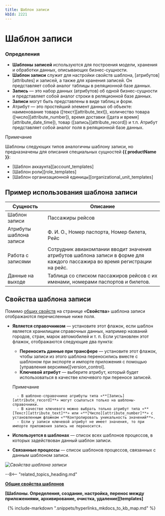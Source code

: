 ```yaml
---
title: Шаблон записи
kbId: 2221
---
```


# Шаблон записи

### Определения

- **Шаблоны записей** используются для построения модели, хранения и обработки данных, описывающих бизнес-сущности.
- **Шаблон записи** служит для настройки свойств шаблона, [атрибутов][attributes] и записей, а также для хранения записей. Он представляет собой аналог таблицы в реляционной базе данных.
- **Запись** — это набор данных (атрибутов) об одной бизнес-сущности и представляет собой аналог строки в реляционной базе данных.
- **Записи** могут быть представлены в виде таблиц и форм.
- Атрибут — это простейший элемент данных об объекте: наименование товара ([текст][attribute_text]), количество товара ([число][attribute_number]), время доставки ([дата и время][attribute_date_time]), товар ([запись][attribute_record]) и т.п. Атрибут представляет собой аналог поля в реляционной базе данных.

Примечание

Шаблоны следующих типов аналогичны шаблону записи, но предназначены для описания специальных сущностей **{{ productName }}**:

- [Шаблон аккаунта][account_templates]
- [Шаблон роли][role_templates]
- [Шаблон организационной единицы][organizational_unit_templates]

## Пример использования шаблона записи

| Сущность | Описание |
| --- | --- |
| Шаблон записи | Пассажиры рейсов |
| Атрибуты шаблона записи | Ф. И. О., Номер паспорта, Номер билета, Рейс |
| Работа с записями | Сотрудник авиакомпании вводит значения атрибутов шаблона записи в форме для каждого пассажира во время регистрации на рейс. |
| Данные на выходе | Таблица со списком пассажиров рейсов с их именами, номерами паспортов и билетов. |

## Свойства шаблона записи

Помимо [общих свойств](https://kb.comindware.ru/article.php?id=2225) на странице «**Свойства**» шаблона записи отображаются перечисленные ниже поля.

- **Является справочником** — установите этот флажок, если шаблон является хранилищем справочных данных, например названий городов, стран, марок автомобилей и т. п. Если установлен этот флажок, отображаются следующие два пункта:
    - **Переносить данные при трансфере** — установите этот флажок, чтобы записи из этого шаблона переносились вместе с шаблоном при экспорте и импорте приложения с помощью [управления версиями][version_control].
    - **Ключевой атрибут** — выберите атрибут, который будет использоваться в качестве ключевого при переносе записей.
    
    Примечание
    
    
    
        - В шаблоне-справочнике атрибуты типа «**[Запись][attribute_record]**» могут ссылаться только на шаблоны-справочники.
        - В качестве ключевого можно выбрать только атрибут типа «**[Текст][attribute_text]**» или «**[Число][attribute_number]**» с установленным флажком «**Контролировать уникальность значений**».
        - Если у записи ключевой атрибут не имеет значения, то при импорте приложения запись не переносится.
- **Используется в шаблонах** — список всех шаблонов процессов, в которых задействован данный шаблон записи.
- **Связанные процессы** — список шаблонов процессов, связанных с данным шаблоном записи.

_![Свойства шаблона записи](https://kb.comindware.ru/assets/record_templates_properties.png)_

--8<-- "related_topics_heading.md"

**[Общие свойства шаблонов](https://kb.comindware.ru/article.php?id=2225)**

**[Шаблоны. Определения, создание, настройка, перенос между приложениями, архивирование, очистка, удаление][templates]**



 
{% include-markdown ".snippets/hyperlinks_mkdocs_to_kb_map.md" %}

